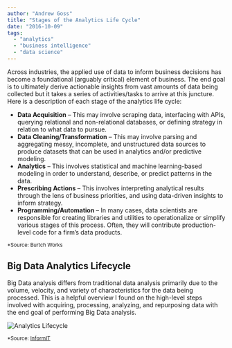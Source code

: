 ```yaml
---
author: "Andrew Goss"
title: "Stages of the Analytics Life Cycle"
date: "2016-10-09"
tags:
  - "analytics"
  - "business intelligence"
  - "data science"
---
```


Across industries, the applied use of data to inform business decisions has become a foundational (arguably critical) element of business. The end goal is to ultimately derive actionable insights from vast amounts of data being collected but it takes a series of activities/tasks to arrive at this juncture. Here is a description of each stage of the analytics life cycle:

* <b>Data Acquisition</b> – This may involve scraping data, interfacing with APIs, querying relational and non-relational databases, or defining strategy in relation to what data to pursue.
* <b>Data Cleaning/Transformation</b> – This may involve parsing and aggregating messy, incomplete, and unstructured data sources to produce datasets that can be used in analytics and/or predictive modeling.
* <b>Analytics</b> – This involves statistical and machine learning-based modeling in order to understand, describe, or predict patterns in the data.
* <b>Prescribing Actions</b> – This involves interpreting analytical results through the lens of business priorities, and using data-driven insights to inform strategy.
* <b>Programming/Automation</b> – In many cases, data scientists are responsible for creating libraries and utilities to operationalize or simplify various stages of this process. Often, they will contribute production-level code for a firm’s data products.

<sub>*Source: Burtch Works</sub>

## Big Data Analytics Lifecycle
Big Data analysis differs from traditional data analysis primarily due to the volume, velocity, and variety of characteristics for the data being processed. This is a helpful overview I found on the high-level steps involved with acquiring, processing, analyzing, and repurposing data with the end goal of performing Big Data analysis.

![Analytics Lifecycle](/img/post/analytics_lifecycle.jpg "Analytics Lifecycle")

<sub>*Source: <a href="http://www.informit.com/articles/article.aspx?p=2473128&seqNum=11" target="_blank">InformIT</a></sub>